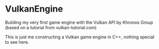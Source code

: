 # VulkanEngine
Building my very first game engine with the Vulkan API by Khronos Group (based on a tutorial from vulkan-tutorial.com)

This is just me constructing a Vulkan game engine in C++, nothing special to see here.
